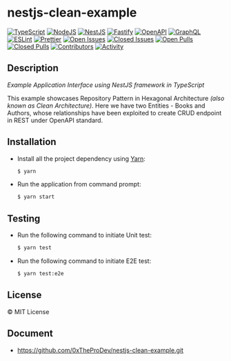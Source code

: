 # nestjs-clean-example

[![TypeScript](https://img.shields.io/badge/typescript-%23007ACC.svg?style=for-the-badge&logo=typescript&logoColor=white)](https://typescriptlang.org/)
[![NodeJS](https://img.shields.io/badge/node.js-6DA55F?style=for-the-badge&logo=node.js&logoColor=white)](https://nodejs.org/)
[![NestJS](https://img.shields.io/badge/nestjs-%23E0234E.svg?style=for-the-badge&logo=nestjs&logoColor=white)](https://nestjs.com/)
[![Fastify](https://img.shields.io/badge/fastify-%23000000.svg?style=for-the-badge&logo=fastify&logoColor=white)](https://www.fastify.io/)
[![OpenAPI](https://img.shields.io/badge/openapi-6BA539?style=for-the-badge&logo=openapi-initiative&logoColor=fff)](https://www.openapis.org/)
[![GraphQL](https://img.shields.io/badge/-GraphQL-E10098?style=for-the-badge&logo=graphql&logoColor=white)](https://graphql.org/)
[![ESLint](https://img.shields.io/badge/ESLint-4B3263?style=for-the-badge&logo=eslint&logoColor=white)](https://eslint.org)
[![Prettier](https://img.shields.io/badge/Prettier-black?style=for-the-badge&logo=prettier&logoColor=white)](https://prettier.io)
[![Open Issues](https://img.shields.io/github/issues-raw/0xTheProDev/nestjs-clean-example?style=for-the-badge)](https://github.com/0xTheProDev/nestjs-clean-example/issues)
[![Closed Issues](https://img.shields.io/github/issues-closed-raw/0xTheProDev/nestjs-clean-example?style=for-the-badge)](https://github.com/0xTheProDev/nestjs-clean-example/issues?q=is%3Aissue+is%3Aclosed)
[![Open Pulls](https://img.shields.io/github/issues-pr-raw/0xTheProDev/nestjs-clean-example?style=for-the-badge)](https://github.com/0xTheProDev/nestjs-clean-example/pulls)
[![Closed Pulls](https://img.shields.io/github/issues-pr-closed-raw/0xTheProDev/nestjs-clean-example?style=for-the-badge)](https://github.com/0xTheProDev/nestjs-clean-example/pulls?q=is%3Apr+is%3Aclosed)
[![Contributors](https://img.shields.io/github/contributors/0xTheProDev/nestjs-clean-example?style=for-the-badge)](https://github.com/0xTheProDev/nestjs-clean-example/graphs/contributors)
[![Activity](https://img.shields.io/github/last-commit/0xTheProDev/nestjs-clean-example?style=for-the-badge&label=most%20recent%20activity)](https://github.com/0xTheProDev/nestjs-clean-example/pulse)

## Description

_Example Application Interface using NestJS framework in TypeScript_

This example showcases Repository Pattern in Hexagonal Architecture _(also known as Clean Architecture)_. Here we have two Entities - Books and Authors, whose relationships have been exploited to create CRUD endpoint in REST under OpenAPI standard.

## Installation

- Install all the project dependency using [Yarn](https://yarnpkg.com):

  ```sh
  $ yarn
  ```

- Run the application from command prompt:

  ```sh
  $ yarn start
  ```

## Testing

- Run the following command to initiate Unit test:
  ```sh
  $ yarn test
  ```
- Run the following command to initiate E2E test:
  ```sh
  $ yarn test:e2e
  ```

## License

&copy; MIT License

## Document

- https://github.com/0xTheProDev/nestjs-clean-example.git 